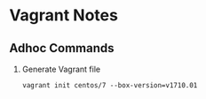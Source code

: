 # Vagrant Notes

## Adhoc Commands

1. Generate Vagrant file
    ```
    vagrant init centos/7 --box-version=v1710.01
    ```

